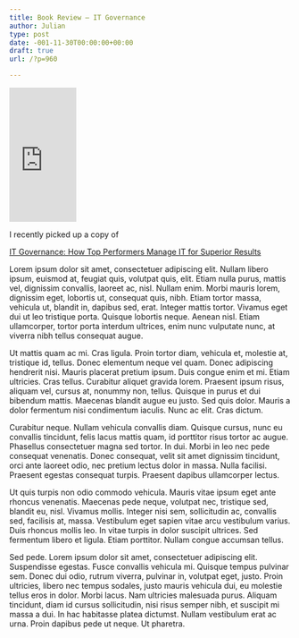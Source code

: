 ```yaml
---
title: Book Review – IT Governance
author: Julian
type: post
date: -001-11-30T00:00:00+00:00
draft: true
url: /?p=960

---
```

<p class="floatright">
  <iframe src="https://rcm-uk.amazon.co.uk/e/cm?t=fivegocrazyinmid&#038;o=2&#038;p=8&#038;l=as1&#038;asins=1591392535&#038;fc1=000000&#038;IS2=1&#038;lt1=_blank&#038;lc1=0000FF&#038;bc1=FFFFFF&#038;bg1=FFFFFF&#038;f=ifr" style="width:120px;height:240px;" scrolling="no" marginwidth="0" marginheight="0" frameborder="0"></iframe>
</p>

I recently picked up a copy of

[IT Governance: How Top Performers Manage IT for Superior Results][1]<img src="https://www.assoc-amazon.co.uk/e/ir?t=fivegocrazyinmid&l=as2&o=2&a=1591392535" style="border: medium none  ! important; margin: 0px ! important" border="0" height="1" width="1" />

<p id="lipsum">
  Lorem ipsum dolor sit amet, consectetuer adipiscing elit. Nullam libero ipsum, euismod at, feugiat quis, volutpat quis, elit. Etiam nulla purus, mattis vel, dignissim convallis, laoreet ac, nisl. Nullam enim. Morbi mauris lorem, dignissim eget, lobortis ut, consequat quis, nibh. Etiam tortor massa, vehicula ut, blandit in, dapibus sed, erat. Integer mattis tortor. Vivamus eget dui ut leo tristique porta. Quisque lobortis neque. Aenean nisl. Etiam ullamcorper, tortor porta interdum ultrices, enim nunc vulputate nunc, at viverra nibh tellus consequat augue.
</p>

Ut mattis quam ac mi. Cras ligula. Proin tortor diam, vehicula et, molestie at, tristique id, tellus. Donec elementum neque vel quam. Donec adipiscing hendrerit nisi. Mauris placerat pretium ipsum. Duis congue enim et mi. Etiam ultricies. Cras tellus. Curabitur aliquet gravida lorem. Praesent ipsum risus, aliquam vel, cursus at, nonummy non, tellus. Quisque in purus et dui bibendum mattis. Maecenas blandit augue eu justo. Sed quis dolor. Mauris a dolor fermentum nisi condimentum iaculis. Nunc ac elit. Cras dictum.

Curabitur neque. Nullam vehicula convallis diam. Quisque cursus, nunc eu convallis tincidunt, felis lacus mattis quam, id porttitor risus tortor ac augue. Phasellus consectetuer magna sed tortor. In dui. Morbi in leo nec pede consequat venenatis. Donec consequat, velit sit amet dignissim tincidunt, orci ante laoreet odio, nec pretium lectus dolor in massa. Nulla facilisi. Praesent egestas consequat turpis. Praesent dapibus ullamcorper lectus.

Ut quis turpis non odio commodo vehicula. Mauris vitae ipsum eget ante rhoncus venenatis. Maecenas pede neque, volutpat nec, tristique sed, blandit eu, nisl. Vivamus mollis. Integer nisi sem, sollicitudin ac, convallis sed, facilisis at, massa. Vestibulum eget sapien vitae arcu vestibulum varius. Duis rhoncus mollis leo. In vitae turpis in dolor suscipit ultrices. Sed fermentum libero et ligula. Etiam porttitor. Nullam congue accumsan tellus.

Sed pede. Lorem ipsum dolor sit amet, consectetuer adipiscing elit. Suspendisse egestas. Fusce convallis vehicula mi. Quisque tempus pulvinar sem. Donec dui odio, rutrum viverra, pulvinar in, volutpat eget, justo. Proin ultricies, libero nec tempus sodales, justo mauris vehicula dui, eu molestie tellus eros in dolor. Morbi lacus. Nam ultricies malesuada purus. Aliquam tincidunt, diam id cursus sollicitudin, nisi risus semper nibh, et suscipit mi massa a dui. In hac habitasse platea dictumst. Nullam vestibulum erat ac urna. Proin dapibus pede ut neque. Ut pharetra.

 [1]: https://www.amazon.co.uk/gp/product/1591392535?ie=UTF8&tag=fivegocrazyinmid&linkCode=as2&camp=1634&creative=6738&creativeASIN=1591392535